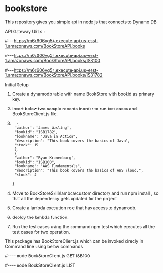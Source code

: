 # bookstore
This repository gives you simple api in node js that connects to Dynamo DB

API Gateway URLs :

#---https://m6x606vg54.execute-api.us-east-1.amazonaws.com/BookStoreAPI/books<br>

#---https://m6x606vg54.execute-api.us-east-1.amazonaws.com/BookStoreAPI/books/ISB100 <br>

#---https://m6x606vg54.execute-api.us-east-1.amazonaws.com/BookStoreAPI/books/ISB1782


Initial Setup
1. Create a dynamodb table with name BookStore with bookid as primary key.
2. insert below two sample records inorder to run test cases and BookStoreClient.js file.
3.       {
        "author": "James Gosling",
        "bookid": "ISB1782",
        "bookname": "Java in Action",
        "description": "This book covers the basics of Java",
        "stock": 15
        },
        {
        "author": "Ryan Kronenburg",
        "bookid": "ISB100",
        "bookname": "AWS Fundamentals",
        "description": "This book covers the basics of AWS cloud.",
        "stock": 4
      }

4.  Move to BookStoreSkill\lambda\custom directory and run npm install , so that all the dependency gets updated for the project
5.  Create a lambda execution role that has access to dynamodb.
6.  deploy the lambda function.
7.  Run the test cases using the command npm test  which executes all the test cases for two operation.

This package has BookStoreClient.js which can be invoked direcly in Command line using below commands

#----
node BookStoreClient.js GET ISB100

#----
node BookStoreClient.js LIST



